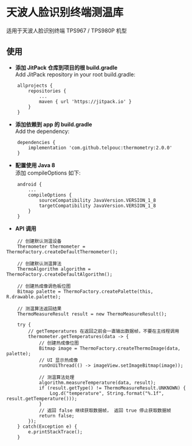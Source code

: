 # 天波人脸识别终端测温库

适用于天波人脸识别终端 TPS967 / TPS980P 机型

## 使用
* **添加 JitPack 仓库到项目的根 build.gradle**
<br>Add JitPack repository in your root build.gradle:
```
    allprojects {
        repositories {
            ...
            maven { url 'https://jitpack.io' }
        }
    }
```

* **添加依赖到 app 的 build.gradle**
<br>Add the dependency:
```
    dependencies {
        implementation 'com.github.telpouc:thermometry:2.0.0'
    }
```

* **配置使用 Java 8**
<br>添加 compileOptions 如下:
```
    android {
        ...
        compileOptions {
            sourceCompatibility JavaVersion.VERSION_1_8
            targetCompatibility JavaVersion.VERSION_1_8
        }
    }
```

* **API 调用**
```
    // 创建默认测温设备
    Thermometer thermometer = ThermoFactory.createDefaultThermometer();

    // 创建默认测温算法
    ThermoAlgorithm algorithm = ThermoFactory.createDefaultAlgorithm();

    // 创建热成像调色板位图
    Bitmap palette = ThermoFactory.createPalette(this, R.drawable.palette);

    // 测温算法返回结果
    ThermoMeasureResult result = new ThermoMeasureResult();

    try {
        // getTemperatures 在返回之前会一直输出数据帧，不要在主线程调用
        thermometer.getTemperatures(data -> {
            // 创建热成像位图
            Bitmap image = ThermoFactory.createThermoImage(data, palette);
            // UI 显示热成像
            runOnUiThread(() -> imageView.setImageBitmap(image));

            // 测温算法处理
            algorithm.measureTemperature(data, result);
            if (result.getType() != ThermoMeasureResult.UNKNOWN) {
                Log.d("temperature", String.format("%.1f", result.getTemperature()));
            }
            // 返回 false 继续获取数据帧， 返回 true 停止获取数据帧
            return false; 
        });
    } catch(Exception e) {
        e.printStackTrace();
    }
```
